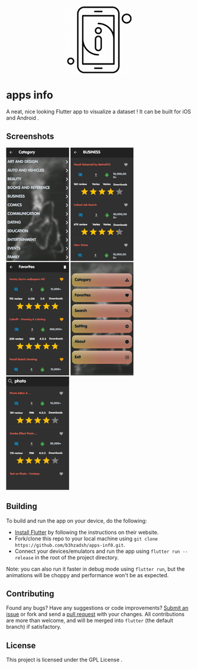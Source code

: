 <p align="center"><img height="180px" width="180px" src="./assets/images/icon.png" alt="apps info"/></p>

# apps info

A neat, nice looking Flutter app to visualize a dataset ! It can be built for iOS and Android .



## Screenshots

<p><img height="306px" width="170px" src="./assets/screen_shots/categories.png" alt="apps info"/> <img height="306px" width="170px" src="./assets/screen_shots/a-category.png" alt="apps info"/> <img height="306px" width="170px" src="./assets/screen_shots/favorite.png" alt="apps info"/> <img height="306px" width="170px" src="./assets/screen_shots/main.png" alt="apps info"/> <img height="306px" width="170px" src="./assets/screen_shots/search.png" alt="apps info"/></p>

## Building

To build and run the app on your device, do the following:

-   [Install Flutter](https://flutter.dev/docs/get-started/install/) by following the instructions on their website.
-   Fork/clone this repo to your local machine using `git clone https://github.com/b3hzadsh/apps-inf0.git`.
-   Connect your devices/emulators and run the app using `flutter run --release` in the root of the project directory.

Note: you can also run it faster in debug mode using `flutter run`, but the animations will be choppy and performance won't be as expected.

## Contributing

Found any bugs? Have any suggestions or code improvements? [Submit an issue](https://github.com/b3hzadsh/apps-inf0/issues) or fork and send a [pull request](https://github.com/b3hzadsh/apps-inf0/pulls) with your changes. All contributions are more than welcome, and will be merged into `flutter` (the default branch) if satisfactory.


## License

This project is licensed under the GPL License .